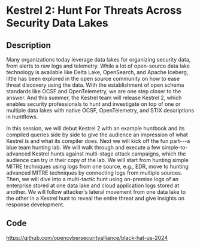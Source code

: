 # Kestrel 2: Hunt For Threats Across Security Data Lakes

## Description
Many organizations today leverage data lakes for organizing security data, from alerts to raw logs and telemetry. While a lot of open-source data lake technology is available like Delta Lake, OpenSearch, and Apache Iceberg, little has been explored in the open source community on how to ease threat discovery using the data. With the establishment of open schema standards like OCSF and OpenTelemetry, we are one step closer to the answer. And this summer, the Kestrel team will release Kestrel 2, which enables security professionals to hunt and investigate on top of one or multiple data lakes with native OCSF, OpenTelemetry, and STIX descriptions in huntflows.

In this session, we will debut Kestrel 2 with an example huntbook and its compiled queries side by side to give the audience an impression of what Kestrel is and what its compiler does. Next we will kick off the fun part---a blue team hunting lab. We will walk through and execute a few simple-to-advanced Kestrel hunts against multi-stage attack campaigns, which the audience can try in their copy of the lab. We will start from hunting simple MITRE techniques using logs from one source, e.g., EDR, move to hunting advanced MITRE techniques by connecting logs from multiple sources. Then, we will dive into a multi-tactic hunt using on-premise logs of an enterprise stored at one data lake and cloud application logs stored at another. We will follow attacker's lateral movement from one data lake to the other in a Kestrel hunt to reveal the entire threat and give insights on response development.

## Code
https://github.com/opencybersecurityalliance/black-hat-us-2024
